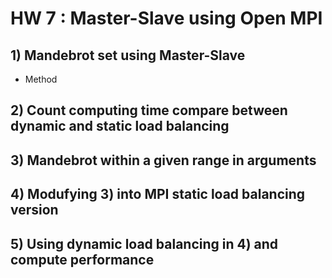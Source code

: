# HW 7 : Master-Slave using Open MPI

## 1) Mandebrot set using Master-Slave
* Method

## 2) Count computing time compare between dynamic and static load balancing

## 3) Mandebrot within a given range in arguments

## 4) Modufying 3) into MPI static load balancing version 

## 5) Using dynamic load balancing in 4) and compute performance
